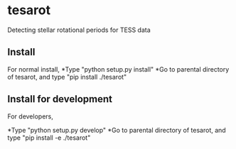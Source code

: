 # tesarot
Detecting stellar rotational periods for TESS data

## Install 
For normal install, 
*Type "python setup.py install"
*Go to parental directory of tesarot, and type "pip install ./tesarot"

## Install for development
For developers, 

*Type "python setup.py develop"
*Go to parental directory of tesarot, and type "pip install -e ./tesarot"

